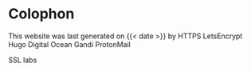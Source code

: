 # Colophon
This website was last generated on {{< date >}} by
HTTPS
LetsEncrypt
Hugo
Digital Ocean
Gandi
ProtonMail

SSL labs

